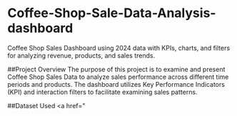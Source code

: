 # Coffee-Shop-Sale-Data-Analysis-dashboard
Coffee Shop Sales Dashboard using 2024 data with KPIs, charts, and filters for analyzing revenue, products, and sales trends.

##Project Overview
The purpose of this project is to examine and present Coffee Shop Sales Data to analyze sales performance across different time periods and products. The dashboard utilizes Key Performance Indicators (KPI) and interaction filters to facilitate examining sales patterns.

##Dataset Used
<a href="
